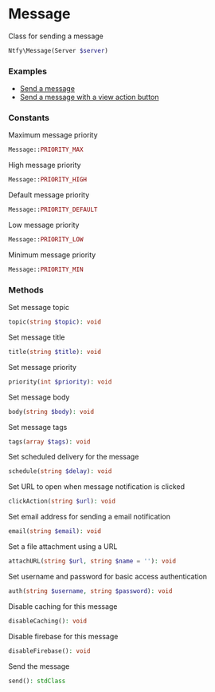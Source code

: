 # Message

Class for sending a message

```PHP
Ntfy\Message(Server $server)
```

### Examples

- [Send a message](../../examples/send-message.php)
- [Send a message with a view action button](../../examples/send-message-with-view-action.php)

### Constants

Maximum message priority

```PHP
Message::PRIORITY_MAX
```

High message priority

```PHP
Message::PRIORITY_HIGH
```

Default message priority

```PHP
Message::PRIORITY_DEFAULT
```

Low message priority

```PHP
Message::PRIORITY_LOW
```

Minimum message priority

```PHP
Message::PRIORITY_MIN
```

### Methods

Set message topic

```PHP
topic(string $topic): void
```

Set message title

```PHP
title(string $title): void
```

Set message priority

```PHP
priority(int $priority): void
```

Set message body

```PHP
body(string $body): void
```

Set message tags

```PHP
tags(array $tags): void
```

Set scheduled delivery for the message

```PHP
schedule(string $delay): void
```

Set URL to open when message notification is clicked

```PHP
clickAction(string $url): void
```

Set email address for sending a email notification

```PHP
email(string $email): void
```

Set a file attachment using a URL

```PHP
attachURL(string $url, string $name = ''): void
```

Set username and password for basic access authentication

```PHP
auth(string $username, string $password): void
```

Disable caching for this message

```PHP
disableCaching(): void
```

Disable firebase for this message

```PHP
disableFirebase(): void
```

Send the message

```PHP
send(): stdClass
```
